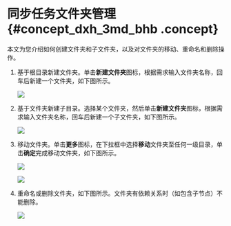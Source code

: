 # 同步任务文件夹管理 {#concept_dxh_3md_bhb .concept}

本文为您介绍如何创建文件夹和子文件夹，以及对文件夹的移动、重命名和删除操作。

1.  基于根目录新建文件夹。单击**新建文件夹**图标，根据需求输入文件夹名称，回车后新建一个文件夹，如下图所示。

    ![](http://static-aliyun-doc.oss-cn-hangzhou.aliyuncs.com/assets/img/136296/155599239740482_zh-CN.png)

2.  基于文件夹新建子目录。选择某个文件夹，然后单击**新建文件夹**图标，根据需求输入文件夹名称，回车后新建一个子文件夹，如下图所示。

    ![](http://static-aliyun-doc.oss-cn-hangzhou.aliyuncs.com/assets/img/136296/155599239740483_zh-CN.png)

3.  移动文件夹。单击**更多**图标，在下拉框中选择**移动**文件夹至任何一级目录，单击**确定**完成移动文件夹，如下图所示。

    ![](http://static-aliyun-doc.oss-cn-hangzhou.aliyuncs.com/assets/img/136296/155599239740484_zh-CN.png)

    ![](http://static-aliyun-doc.oss-cn-hangzhou.aliyuncs.com/assets/img/136296/155599239740486_zh-CN.png)

4.  重命名或删除文件夹，如下图所示。文件夹有依赖关系时（如包含子节点）不能删除。

    ![](http://static-aliyun-doc.oss-cn-hangzhou.aliyuncs.com/assets/img/136296/155599239740487_zh-CN.png)


